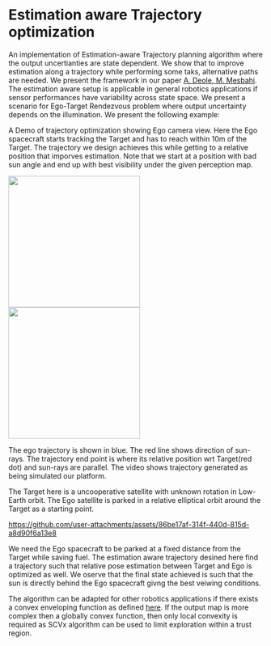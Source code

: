 # Estimation aware Trajectory optimization
An implementation of Estimation-aware Trajectory planning algorithm where the output uncertianties are state dependent. We show that to improve estimation along a trajectory while performing some taks, alternative paths are needed. We present the framework in our paper [A. Deole, M. Mesbahi](https://arxiv.org/abs/2501.09192). The estimation aware setup is applicable in general robotics applications if sensor performances have variability across state space. We present a scenario for Ego-Target Rendezvous problem where output uncertainty depends on the illumination. We present the following example:

A Demo of trajectory optimization showing Ego camera view. Here the Ego spacecraft starts tracking the Target and has to reach within 10m of the Target. The 
trajectory we design achieves this while getting to a relative position that imporves estimation. Note that we start at a position with bad sun angle and end up with best visibility under the given perception map.

<img src="https://github.com/user-attachments/assets/0fcdbcd3-5082-466f-9987-a8ec4bc3cecc" width="260" height="260">
<img src="https://github.com/user-attachments/assets/f8daa485-a0e1-4cb3-a686-a0ce0b6c52bb" width="260" height="260">

The ego trajectory is shown in blue. The red line shows direction of sun-rays. The trajectory end point is where its relative position wrt Target(red dot) and sun-rays are parallel. The video shows trajectory generated as being simulated our platform. 

The Target here is a uncooperative satellite with unknown rotation in Low-Earth orbit. The Ego satellite is parked in a relative elliptical orbit around the Target as a starting point.


<!--https://github.com/user-attachments/assets/8add4fe1-832a-43e6-a161-e226e89abac3-->


https://github.com/user-attachments/assets/86be17af-314f-440d-815d-a8d90f6a13e8



We need the Ego spacecraft to be parked at a fixed distance from the Target while saving fuel. The estimation aware trajectory desined here find a trajectory such that relative pose estimation between Target and Ego is optimized as well. We oserve that the final state achieved is such that the sun is directly behind the Ego spacecraft givng the best veiwing conditions.


The algorithm can be adapted for other robotics applications if there exists a convex enveloping function as defined [here](https://arxiv.org/abs/2501.09192). If the output map is more complex then a globally convex function, then only local convexity is required as SCVx algorithm can be used to limit exploration within a trust region. 
